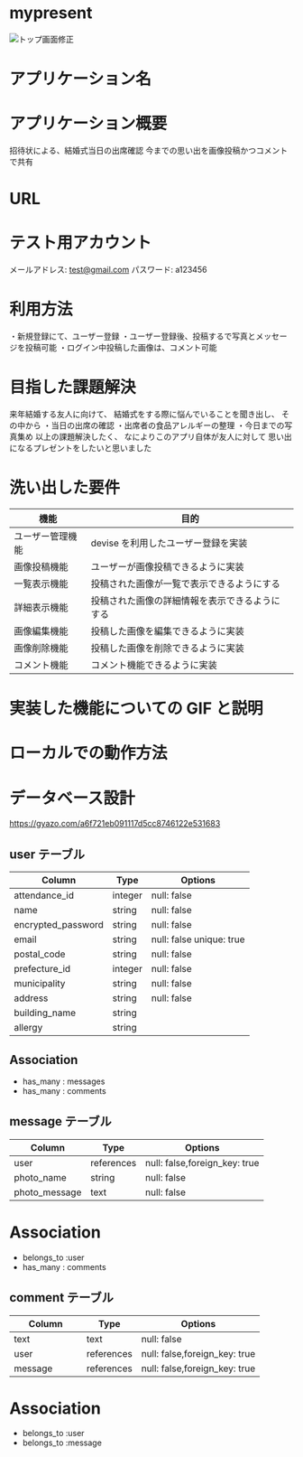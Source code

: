# mypresent

![トップ画面修正](https://user-images.githubusercontent.com/72239344/101884090-8595dd80-3bdb-11eb-8b70-593d433c1bb4.gif)

# アプリケーション名

# アプリケーション概要

招待状による、結婚式当日の出席確認
今までの思い出を画像投稿かつコメントで共有

# URL

# テスト用アカウント

メールアドレス: test@gmail.com
パスワード: a123456

# 利用方法

・新規登録にて、ユーザー登録
・ユーザー登録後、投稿するで写真とメッセージを投稿可能
・ログイン中投稿した画像は、コメント可能

# 目指した課題解決

来年結婚する友人に向けて、
結婚式をする際に悩んでいることを聞き出し、
その中から
・当日の出席の確認
・出席者の食品アレルギーの整理
・今日までの写真集め
以上の課題解決したく、
なによりこのアプリ自体が友人に対して
思い出になるプレゼントをしたいと思いました

# 洗い出した要件

| 機能             | 目的 　　　　　　　                            |
| ---------------- | ---------------------------------------------- |
| ユーザー管理機能 | devise を利用したユーザー登録を実装            |
| 画像投稿機能     | ユーザーが画像投稿できるように実装             |
| 一覧表示機能     | 投稿された画像が一覧で表示できるようにする     |
| 詳細表示機能     | 投稿された画像の詳細情報を表示できるようにする |
| 画像編集機能     | 投稿した画像を編集できるように実装             |
| 画像削除機能     | 投稿した画像を削除できるように実装             |
| コメント機能     | コメント機能できるように実装                   |

# 実装した機能についての GIF と説明

# ローカルでの動作方法

# データベース設計

https://gyazo.com/a6f721eb091117d5cc8746122e531683

## user テーブル

| Column             | Type    | Options                  |
| ------------------ | ------- | ------------------------ |
| attendance_id      | integer | null: false              |
| name               | string  | null: false              |
| encrypted_password | string  | null: false              |
| email              | string  | null: false unique: true |
| postal_code        | string  | null: false              |
| prefecture_id      | integer | null: false              |
| municipality       | string  | null: false              |
| address            | string  | null: false              |
| building_name      | string  |                          |
| allergy            | string  |                          |

## Association

- has_many : messages
- has_many : comments

## message テーブル

| Column        | Type       | Options                       |
| ------------- | ---------- | ----------------------------- |
| user          | references | null: false,foreign_key: true |
| photo_name    | string     | null: false                   |
| photo_message | text       | null: false                   |

# Association

- belongs_to :user
- has_many : comments

## comment テーブル

| Column          | Type       | Options                       |
| --------------- | ---------- | ----------------------------- |
| text 　　　　　 | text       | null: false                   |
| user            | references | null: false,foreign_key: true |
| message         | references | null: false,foreign_key: true |

# Association

- belongs_to :user
- belongs_to :message

